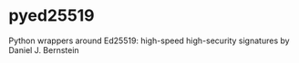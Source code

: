 # pyed25519
Python wrappers around  Ed25519: high-speed high-security signatures by Daniel J. Bernstein
